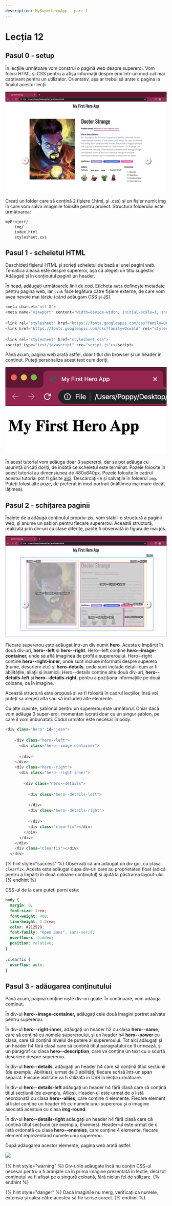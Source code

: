 ```yaml
---
description: MySuperheroApp - part 1
---
```


# Lecția 12

## Pasul 0 - setup

În lecțiile următoare vom construi o pagină web despre supereroi. Vom folosi HTML și CSS pentru a afișa informații despre eroi într-un mod cat mai captivant pentru un utilizator. Orientativ, așa ar trebui să arate o pagina la finalul acestor lecții.

![](../.gitbook/assets/screenshot-2020-03-15-at-19.24.07.png)

Creați un folder care să conțină 2 fișiere \(.html, și .css\) și un fișier numit img în care vom salva imaginile folosite pentru proiect. Structura folderului este următoarea:

```text
myProject/
    img/
    index.html
    stylesheet.css
```

## Pasul 1 - scheletul HTML

Deschideți fișierul HTML și scrieți scheletul de bază al unei pagini web. Tematica aleasă este despre supereroi, așa că alegeți un titlu sugestiv. Adăugați și în conținutul paginii un header.

În head, adăugați următoarele linii de cod. Eticheta `meta` definește metadate pentru pagina web, iar `link` face legătura către fișiere externe, de care vom avea nevoie mai târziu \(când adăugam CSS și JS\).

```javascript
<meta charset="utf-8">
<meta name="viewport" content="width=device-width, initial-scale=1, shrink-to-fit=no, minimum-scale=1">

<link rel="stylesheet" href="https://fonts.googleapis.com/css?family=Open+Sans:300,400,600,700&lang=en">
<link href="https://fonts.googleapis.com/css?family=Oswald" rel="stylesheet">

<link rel="stylesheet" href="stylesheet.css">
<script type="text/javascript" src="script.js"></script>
```

Până acum, pagina web arată astfel, doar titlul din browser și un header în conținut. Puteți personaliza acest text cum doriți.

![](../.gitbook/assets/screenshot-2020-03-16-at-21.12.02.png)

În acest tutorial vom adăuga doar 3 supereroi, dar se pot adăuga cu ușurință oricâți doriți, de îndată ce scheletul este terminat. Pozele folosite în acest tutorial au dimensiunea de 480x640px. Pozele folosite în cadrul acestui tutorial pot fi găsite [aici](https://minhaskamal.github.io/DownGit/#/home?url=https://github.com/codettero/JavaScript-Superheroes/tree/Carmen/Day1_FirstHeroApp/Day1_end/img). Descărcați-le și salvațile în folderul `img`. Puteți folosi alte poze, de preferat în mod portrait \(înălțimea mai mare decât lățimea\).

## Pasul 2 - schițarea paginii

Înainte de a adăuga conținutul propriu-zis, vom stabili o structură a paginii web, și anume un șablon pentru fiecare supererou. Această structură, realizată prin div-uri cu clase diferite, paote fi observată în figura de mai jos.

![Structura paginii web](../.gitbook/assets/group-6.png)

Fiecare supererou este adăugat într-un div numit **hero**. Acesta e împărțit în două div-uri, **hero--left** și **hero--right**. Hero--left conține **hero--image-container,** unde se află imaginea de profil a supereroului. Hero--right conține **hero--right-inner,** unde sunt incluse informații despre superero \(nume, descriere etc\) și **hero-details**, unde sunt include detalii cum ar fi abilitățile, aliații și inamicii. Hero--details conține alte două div-uri, **hero--details-left** și **hero--details-right**, pentru a poziționa informațiile pe două coloane, ca în imagine.

Această structură este propusă și va fi folosită în cadrul lecțiilor, însă voi puteți sa alegeți alta sau să încludeți alte elemente.

Cu alte cuvinte, șablonul pentru un supererou este următorul. Chiar dacă vom adăuga 3 super-eroi, momentan lucrați doar cu un singur șablon, pe care îl vom îmbunatați. Codul următor este necesar în body:

```javascript
<div class="hero" id="jean">

    <div class="hero--left">
      <div class="hero--image-container">

      </div>
    </div>
    <div class="hero--right">
      <div class="hero--right-inner">

        <div class="hero--details">
          
          <div class="hero--details-left">
            
          </div>
          <div class="hero--details-right">
            
          </div>
          <div class="clearfix"></div>
        </div>
      </div>
    </div>
    <div class="clearfix"></div>
  </div>
```

{% hint style="success" %}
Observați că am adăugat un div gol, cu clasa `clearfix`. Acesta este adăugat dupa div-uri care au proprietatea float \(adică pentru a împărți în două coloane conținutul\) și ajută la păstrarea layout-ului.
{% endhint %}

CSS-ul de la care puteti porni este:

```css
body {
  margin: 0;
  font-size: 1rem;
  font-weight: 400;
  line-height: 1.5rem;
  color: #212529;
  font-family: "Open Sans", sans-serif;
  overflow-x: hidden;
  position: relative;
}

.clearfix {
  overflow: auto;
}
```

## Pasul 3 - adăugarea conținutului

Până acum, pagina conține niște div-uri goale. În continuare, vom adăuga conținut.

În div-ul **hero--image-container,** adăugați cele două imagini portret salvate pentru supererou.

În div-ul **hero--right-inner**, adăugați un header h2 cu clasa **hero--name**, care să conțină cu numele supereroului, și un header h4 **hero--power** cu clasa, care să conțină nivelul de putere al supereroului. Tot aici adăugați și un header h4 fără clasă care să conțină titlul paragrafului ce îl urmează, și un paragraf cu clasa **hero--description**, care va conține un text cu o scurtă descriere despre supererou.

În div-ul **hero--details**, adăugați un header h4 care să conțină titlul secțiunii \(de exemplu, Abilities\), urmat de 3 abilități, fiecare scrisă într-un span separat. Fiecare abilitate va fi stilizată în CSS în lecția următoare.

În div-ul **hero--details-left** adăugați un header h4 fără clasă care să conțină  titlul secțiunii \(de exemplu, Allies\).  Header-ul este urmat de o listă neordonată cu clasa **hero--allies**, care conține 4 elemente. Fiecare element al listei conține un header h5 cu numele unui supererou și o imagine asociată acestuia cu clasa **img-round**.

În div-ul **hero--details-right** adăugați un header h4 fără clasă care că conțină titlul secțiunii \(de exemplu, Enemies\). Header-ul este urmat de o listă ordonată cu clasa **hero--enemies**, care conține 4 elemente, fiecare element reprezentând numele unui supererou.

După adăugarea acestor elemente, pagina web arată astfel:

![](../.gitbook/assets/screencapture-file-users-poppy-desktop-myproject-index-html-2020-03-16-22_26_24.png)

{% hint style="warning" %}
Div-urile adăugate încă nu conțin CSS-ul necesar pentru a fi aranjate ca în prima imagine prezentată în lecție, deci tot conținutul va fi afișat pe o singură coloană, fără niciun fel de stilizare.
{% endhint %}

{% hint style="danger" %}
Dacă imaginile nu merg, verificați ca numele, extensia și calea către acestea să fie scrise corect.
{% endhint %}

